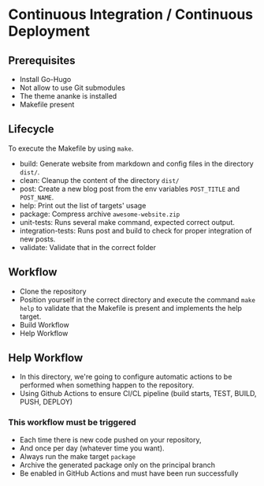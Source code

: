 ﻿# Continuous Integration / Continuous Deployment

## Prerequisites

- Install Go-Hugo
- Not allow to use Git submodules
- The theme ananke is installed
- Makefile present

## Lifecycle

To execute the Makefile by using `make`.

- build: Generate website from markdown and config files in the directory `dist/`.
- clean: Cleanup the content of the directory `dist/`
- post: Create a new blog post from the env variables `POST_TITLE` and `POST_NAME`.
- help: Print out the list of targets' usage
- package: Compress archive `awesome-website.zip`
- unit-tests: Runs several make command, expected correct output.
- integration-tests: Runs post and build to check for proper integration of new posts.
- validate: Validate that in the correct folder

## Workflow

- Clone the repository
- Position yourself in the correct directory and execute the command
 `make help` to validate that the Makefile is present and
 implements the help target.
- Build Workflow
- Help Workflow

## Help Workflow

- In this directory, we're going to configure automatic actions
 to be performed when something happen to the repository.
- Using Github Actions to ensure CI/CL pipeline
 (build starts, TEST, BUILD, PUSH, DEPLOY)

### This workflow must be triggered

- Each time there is new code pushed on your repository,
- And once per day (whatever time you want).
- Always run the make target `package`
- Archive the generated package only on the principal branch
- Be enabled in GitHub Actions and must have been run successfully
